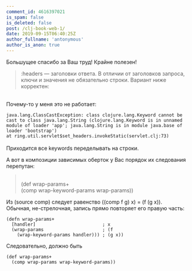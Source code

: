```yaml
---
comment_id: 4616397021
is_spam: false
is_deleted: false
post: /clj-book-web-1/
date: 2019-09-15T06:40:25Z
author_fullname: 'antonymous'
author_is_anon: true
---
```


<p>Большущее спасибо за Ваш труд! Крайне полезен!</p><p></p><blockquote>:headers — заголовки ответа. В отличии от заголовков запроса, ключи и значения не обязательно строки. Вариант ниже корректен:</blockquote><p><br>Почему-то у меня это не работает:<br><code><br>java.lang.ClassCastException: class clojure.lang.Keyword cannot be cast to class java.lang.String (clojure.lang.Keyword is in unnamed module of loader 'app'; java.lang.String is in module java.base of loader 'bootstrap')<br>at ring.util.servlet$set_headers.invokeStatic(servlet.clj:73)<br></code><br>Приходится все keywords переделывать на строки.</p><p>А вот в композиции зависимых оберток у Вас порядок их следования перепутан:<br></p><blockquote><br>(def wrap-params+<br>  (comp wrap-keyword-params wrap-params))<br></blockquote><p></p><p>Из (source comp) следует равенство ((comp f g) x) = (f (g x)).<br>Обычная, не-стрелочная, запись прямо повторяет его правую часть:<br><code><br>(defn wrap-params+<br>  [handler]                         ; x<br>  (wrap-params                      ; (f<br>    (wrap-keyword-params handler))) ; (g x))<br></code></p><p>Следовательно, должно быть <br><code><br>(def wrap-params+<br>  (comp wrap-params wrap-keyword-params))<br></code></p>
